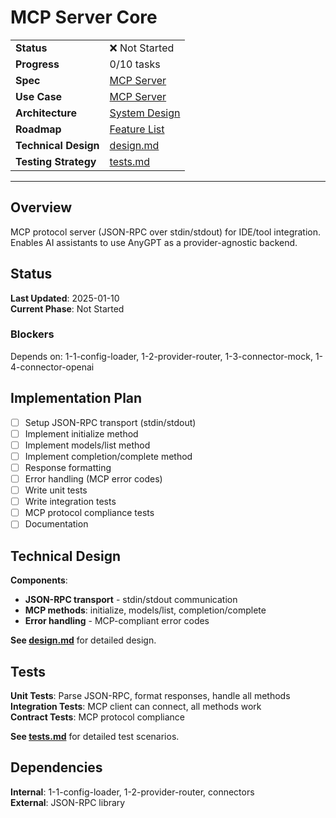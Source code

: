 # MCP Server Core

| | |
|---|---|
| **Status** | ❌ Not Started |
| **Progress** | 0/10 tasks |
| **Spec** | [MCP Server](../../../../products/anygpt/specs/anygpt/mcp-server.md) |
| **Use Case** | [MCP Server](../../../../products/anygpt/cases/mcp-server.md) |
| **Architecture** | [System Design](../../architecture.md) |
| **Roadmap** | [Feature List](../../roadmap.md) |
| **Technical Design** | [design.md](./design.md) |
| **Testing Strategy** | [tests.md](./tests.md) |

---

## Overview

MCP protocol server (JSON-RPC over stdin/stdout) for IDE/tool integration. Enables AI assistants to use AnyGPT as a provider-agnostic backend.

## Status

**Last Updated**: 2025-01-10  
**Current Phase**: Not Started

### Blockers
Depends on: 1-1-config-loader, 1-2-provider-router, 1-3-connector-mock, 1-4-connector-openai

## Implementation Plan

- [ ] Setup JSON-RPC transport (stdin/stdout)
- [ ] Implement initialize method
- [ ] Implement models/list method
- [ ] Implement completion/complete method
- [ ] Response formatting
- [ ] Error handling (MCP error codes)
- [ ] Write unit tests
- [ ] Write integration tests
- [ ] MCP protocol compliance tests
- [ ] Documentation

## Technical Design

**Components**:
- **JSON-RPC transport** - stdin/stdout communication
- **MCP methods**: initialize, models/list, completion/complete
- **Error handling** - MCP-compliant error codes

**See [design.md](./design.md)** for detailed design.

## Tests

**Unit Tests**: Parse JSON-RPC, format responses, handle all methods  
**Integration Tests**: MCP client can connect, all methods work  
**Contract Tests**: MCP protocol compliance

**See [tests.md](./tests.md)** for detailed test scenarios.

## Dependencies

**Internal**: 1-1-config-loader, 1-2-provider-router, connectors  
**External**: JSON-RPC library
